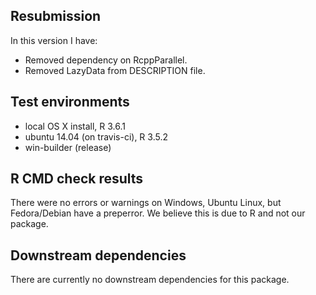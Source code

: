 ## Resubmission  
In this version I have:

* Removed dependency on RcppParallel. 
* Removed LazyData from DESCRIPTION file. 

## Test environments
* local OS X install, R 3.6.1
* ubuntu 14.04 (on travis-ci), R 3.5.2
* win-builder (release)

## R CMD check results
There were no errors or warnings on Windows, Ubuntu Linux, but Fedora/Debian have a preperror. We believe this is due to R and not our package. 

## Downstream dependencies
There are currently no downstream dependencies for this package. 